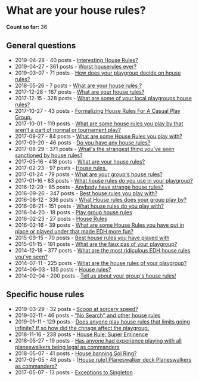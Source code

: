 # What are your house rules?

**Count so far:** 36

## General questions

* 2019-04-28 - 40 posts - [Interesting House Rules?](https://www.reddit.com/r/EDH/comments/bidzzt/interesting_house_rules/)
* 2019-04-27 - 361 posts - [Worst houserules ever?](https://www.reddit.com/r/EDH/comments/bi1wt5/worst_houserules_ever/)
* 2019-03-07 - 71 posts - [How does your playgroup decide on house rules?](https://www.reddit.com/r/EDH/comments/ayc6in/how_does_your_playgroup_decide_on_house_rules/)
* 2018-05-26 - 7 posts - [What are your house rules ?](https://www.reddit.com/r/EDH/comments/8mdud5/what_are_your_house_rules/)
* 2017-12-28 - 167 posts - [What are your house rules?](https://www.reddit.com/r/EDH/comments/7mmzz5/what_are_your_house_rules/)
* 2017-12-15 - 328 posts - [What are some of your local playgroups house rules?](https://www.reddit.com/r/EDH/comments/7jzucy/what_are_some_of_your_local_playgroups_house_rules/)
* 2017-10-27 - 43 posts - [Formalizing House Rules For A Casual Play Group.](https://www.reddit.com/r/EDH/comments/78wtrm/formalizing_house_rules_for_a_casual_play_group/)
* 2017-10-01 - 119 posts - [What are some house rules you play by that aren't a part of normal or tournament play?](https://www.reddit.com/r/EDH/comments/7a0i6q/what_are_some_house_rules_you_play_by_that_arent/)
* 2017-09-27 - 84 posts - [What are some House Rules you play with?](https://www.reddit.com/r/EDH/comments/72u65s/what_are_some_house_rules_you_play_with/)
* 2017-09-20 - 46 posts - [Do you have any house rules?](https://www.reddit.com/r/EDH/comments/71e1ak/do_you_have_any_house_rules/)
* 2017-08-29 - 371 posts - [What's the strangest thing you've seen sanctioned by house rules?](https://www.reddit.com/r/EDH/comments/6wnuxw/whats_the_strangest_thing_youve_seen_sanctioned/)
* 2017-05-16 - 418 posts - [What are your house rules?](https://www.reddit.com/r/EDH/comments/6bh96g/what_are_your_house_rules/)
* 2017-02-23 - 97 posts - [House rules.](https://www.reddit.com/r/EDH/comments/5vrupf/house_rules/)
* 2017-01-24 - 79 posts - [What are your group's house rules?](https://www.reddit.com/r/EDH/comments/5pyqej/what_are_your_groups_house_rules/)
* 2017-01-16 - 83 posts - [What house rules do you use in your playgroup?](https://www.reddit.com/r/EDH/comments/5oa3rn/what_house_rules_do_you_use_in_your_playgroup/)
* 2016-12-29 - 85 posts - [Anybody have strange house rules?](https://www.reddit.com/r/EDH/comments/5ktszm/anybody_have_strange_house_rules/)
* 2016-09-26 - 347 posts - [Best house rules you play with?](https://www.reddit.com/r/EDH/comments/54jhl1/best_house_rules_you_play_with/)
* 2016-08-12 - 336 posts - [What House rules does your group play by?](https://www.reddit.com/r/EDH/comments/4xcwpv/what_house_rules_does_your_group_play_by/)
* 2016-06-21 - 151 posts - [What house rules do you play with?](https://www.reddit.com/r/EDH/comments/4ke426/what_house_rules_do_you_play_with/)
* 2016-04-20 - 18 posts - [Play group house rules](https://www.reddit.com/r/EDH/comments/4fpdvp/play_group_house_rules/)
* 2016-02-23 - 27 posts - [House Rules](https://www.reddit.com/r/EDH/comments/478m7s/house_rules/)
* 2016-02-16 - 39 posts - [What are some House Rules you have put in place or played under that made EDH more fun?](https://www.reddit.com/r/EDH/comments/464zac/what_are_some_house_rules_you_have_put_in_place/)
* 2015-09-15 - 70 posts - [Best house rules you have played with](https://www.reddit.com/r/EDH/comments/3l1foo/best_house_rules_you_have_played_with/)
* 2015-01-15 - 191 posts - [What are the faux pas of your playgroup?](https://www.reddit.com/r/EDH/comments/2shdt6/what_are_the_faux_pas_of_your_playgroup/)
* 2014-12-18 - 377 posts - [What are the most ridiculous EDH house rules you've seen?](https://www.reddit.com/r/EDH/comments/2pq2qz/what_are_the_most_ridiculous_edh_house_rules/)
* 2014-07-11 - 225 posts - [What are the house rules of your playgroup?](https://www.reddit.com/r/EDH/comments/2aec33/what_are_the_house_rules_of_your_playgroup/)
* 2014-06-03 - 135 posts - [House rules?](https://www.reddit.com/r/EDH/comments/277th7/house_rules/)
* 2014-02-04 - 200 posts - [Tell us about your group's house rules!](https://www.reddit.com/r/EDH/comments/1wzys1/tell_us_about_your_groups_house_rules/)

## Specific house rules

* 2019-03-29 - 32 posts - [Scoop at sorcery speed?](https://www.reddit.com/r/EDH/comments/b71onh/scoop_at_sorcery_speed/)
* 2019-02-11 - 46 posts - ["No Search" and other house rules](https://www.reddit.com/r/EDH/comments/apgp9v/no_search_and_other_house_rules/)
* 2019-01-11 - 129 posts - [Does anyone play house rules that limits going infinite? If so how did the chnage affect the playgroup.](https://www.reddit.com/r/EDH/comments/af1838/does_anyone_play_house_rules_that_limits_going/)
* 2018-11-16 - 238 posts - [House Rule: Super Eminence](https://www.reddit.com/r/EDH/comments/9xj6xh/house_rule_super_eminence/)
* 2018-05-27 - 19 posts - [Has anyone had experience playing with all planeswalkers being legal as commanders](https://www.reddit.com/r/EDH/comments/8mg7vg/has_anyone_had_experience_playing_with_all/)
* 2018-05-07 - 41 posts - [House banning Sol Ring?](https://www.reddit.com/r/EDH/comments/8hntfh/house_banning_sol_ring/)
* 2017-09-05 - 48 posts - [\[House rule\] Planeswalker deck Planeswalkers as commanders?](https://www.reddit.com/r/EDH/comments/6y8zn7/house_rule_planeswalker_deck_planeswalkers_as/)
* 2017-05-07 - 13 posts - [Exceptions to Singleton](https://www.reddit.com/r/EDH/comments/8hkvc3/exceptions_to_singleton/)

